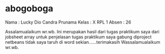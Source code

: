 # abogoboga
Nama  : Lucky Dio Candra Prunama
Kelas : X RPL 1
Absen : 26

Assalamualaikum wr.wb.
Ini merupakan hasil dari tugas praktikum saya dari jobsheet array
untuk penjelasan tugas praktikum saya gabung diproject netbeans tidak saya taruh di word
sekian......terimakasih
Wassalamualaikum wr.wb.
